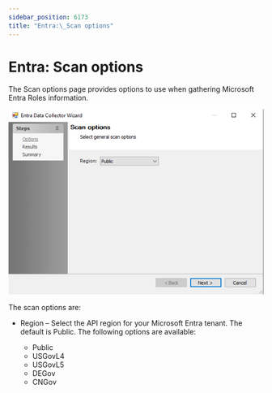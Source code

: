 ```yaml
---
sidebar_position: 6173
title: "Entra:\_Scan options"
---
```


# Entra: Scan options

The Scan options page provides options to use when gathering Microsoft Entra Roles information.

![Scan options page of the Entra Data Collector Wizard](../../../../../../../static/images/AccessAnalyzer_12.0/Content/Resources/Images/EnterpriseAuditor/Admin/DataCollector/Entra/Options.png "Scan options page of the Entra Data Collector Wizard")

The scan options are:

* Region – Select the API region for your Microsoft Entra tenant. The default is Public. The following options are available:

  * Public
  * USGovL4
  * USGovL5
  * DEGov
  * CNGov